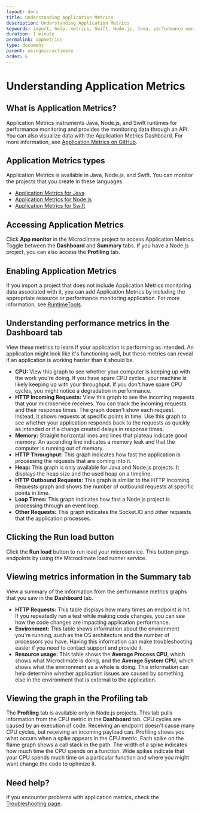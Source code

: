 ```yaml
---
layout: docs
title: Understanding Application Metrics
description: Understanding Application Metrics
keywords: import, help, metrics, Swift, Node.js, Java, performance monitoring, app monitor, dashboard, CPU, HTTP incoming requests, memory, HTTP throughput, Heap, HTTP outbound requests, loop times, other requests, run load, HTTP Requests, environment, resource usage, profiling, enabling, graph
duration: 1 minute
permalink: appmetrics
type: document
parent: usingmicroclimate
order: 6
---
```


# Understanding Application Metrics

## What is Application Metrics?

Application Metrics instruments Java, Node.js, and Swift runtimes for performance monitoring and provides the monitoring data through an API. You can also visualize data with the Application Metrics Dashboard. For more information, see [Application Metrics on GitHub](https://github.com/RuntimeTools/appmetrics).

## Application Metrics types

Application Metrics is available in Java, Node.js, and Swift. You can monitor the projects that you create in these languages.
* [Application Metrics for Java](https://developer.ibm.com/javasdk/application-metrics-java/)
* [Application Metrics for Node.js](https://developer.ibm.com/node/monitoring-post-mortem/application-metrics-node-js/)
* [Application Metrics for Swift](https://developer.ibm.com/swift/monitoring-diagnostics/application-metrics-for-swift/)

## Accessing Application Metrics

Click **App monitor** in the Microclimate project to access Application Metrics. Toggle between the **Dashboard** and **Summary** tabs. If you have a Node.js project, you can also access the **Profiling** tab.

## Enabling Application Metrics

If you import a project that does not include Application Metrics monitoring data associated with it, you can add Application Metrics by including the appropriate resource or performance monitoring application. For more information, see [RuntimeTools](https://github.com/RuntimeTools/).

## Understanding performance metrics in the **Dashboard** tab
View these metrics to learn if your application is performing as intended. An application might look like it's functioning well, but these metrics can reveal if an application is working harder than it should be.
* **CPU:** View this graph to see whether your computer is keeping up with the work you're doing. If you have spare CPU cycles, your machine is likely keeping up with your throughput. If you don't have spare CPU cycles, you might notice a degradation in performance.
* **HTTP Incoming Requests:** View this graph to see the incoming requests that your microservice receives. You can track the incoming requests and their response times. The graph doesn't show each request. Instead, it shows requests at specific points in time. Use this graph to see whether your application responds back to the requests as quickly as intended or if a change created delays in response times.
* **Memory:** Straight horizontal lines and lines that plateau indicate good memory. An ascending line indicates a memory leak and that the computer is running out of memory.
* **HTTP Throughput:** This graph indicates how fast the application is processing the requests that are coming into it.
* **Heap:** This graph is only available for Java and Node.js projects. It displays the heap size and the used heap on a timeline.
* **HTTP Outbound Requests:** This graph is similar to the HTTP Incoming Requests graph and shows the number of outbound requests at specific points in time.
* **Loop Times:** This graph indicates how fast a Node.js project is processing through an event loop.
* **Other Requests:** This graph indicates the Socket.IO and other requests that the application processes.

## Clicking the **Run load** button
Click the **Run load** button to run load your microservice. This button pings endpoints by using the Microclimate load runner service.

## Viewing metrics information in the **Summary** tab
View a summary of the information from the performance metrics graphs that you saw in the **Dashboard** tab.
* **HTTP Requests:** This table displays how many times an endpoint is hit. If you repeatedly run a test while making code changes, you can see how the code changes are impacting application performance.
* **Environment:** This table shows information about the environment you're running, such as the OS architecture and the number of processors you have. Having this information can make troubleshooting easier if you need to contact support and provide it.
* **Resource usage:** This table shows the **Average Process CPU**, which shows what Microclimate is doing, and the **Average System CPU**, which shows what the environment as a whole is doing. This information can help determine whether application issues are caused by something else in the environment that is external to the application.

## Viewing the graph in the **Profiling** tab
The **Profiling** tab is available only in Node.js projects. This tab pulls information from the CPU metric in the **Dashboard** tab. CPU cycles are caused by an execution of code. Receiving an endpoint doesn't cause many CPU cycles, but receiving an incoming payload can. Profiling shows you what occurs when a spike appears in the CPU metric. Each spike on the flame graph shows a call stack in the path. The width of a spike indicates how much time the CPU spends on a function. Wide spikes indicate that your CPU spends much time on a particular function and where you might want change the code to optimize it.

## Need help?
If you encounter problems with application metrics, check the [Troubleshooting page](troubleshooting#understanding-application-metrics).
